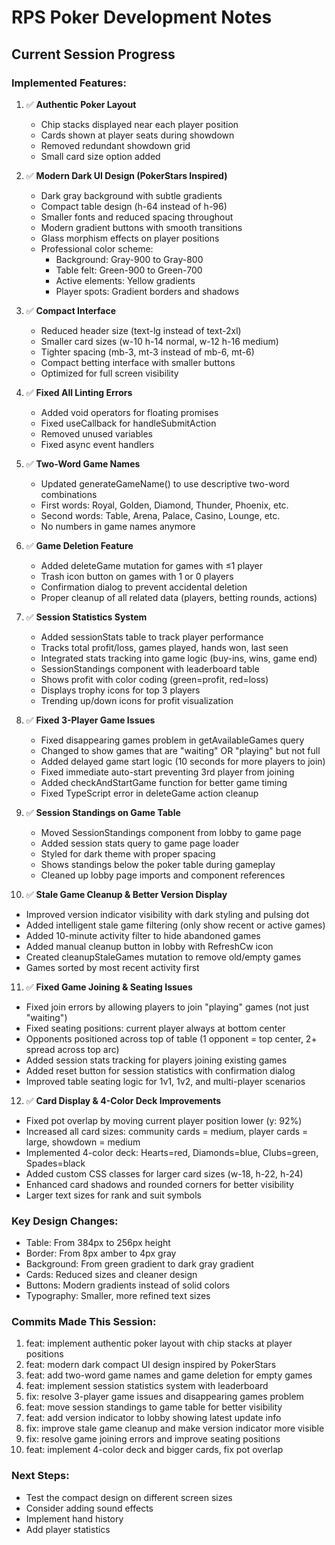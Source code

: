 # RPS Poker Development Notes

## Current Session Progress

### Implemented Features:
1. ✅ **Authentic Poker Layout**
   - Chip stacks displayed near each player position
   - Cards shown at player seats during showdown
   - Removed redundant showdown grid
   - Small card size option added

2. ✅ **Modern Dark UI Design (PokerStars Inspired)**
   - Dark gray background with subtle gradients
   - Compact table design (h-64 instead of h-96)
   - Smaller fonts and reduced spacing throughout
   - Modern gradient buttons with smooth transitions
   - Glass morphism effects on player positions
   - Professional color scheme:
     - Background: Gray-900 to Gray-800
     - Table felt: Green-900 to Green-700  
     - Active elements: Yellow gradients
     - Player spots: Gradient borders and shadows

3. ✅ **Compact Interface**
   - Reduced header size (text-lg instead of text-2xl)
   - Smaller card sizes (w-10 h-14 normal, w-12 h-16 medium)
   - Tighter spacing (mb-3, mt-3 instead of mb-6, mt-6)
   - Compact betting interface with smaller buttons
   - Optimized for full screen visibility

4. ✅ **Fixed All Linting Errors**
   - Added void operators for floating promises
   - Fixed useCallback for handleSubmitAction
   - Removed unused variables
   - Fixed async event handlers

5. ✅ **Two-Word Game Names**
   - Updated generateGameName() to use descriptive two-word combinations
   - First words: Royal, Golden, Diamond, Thunder, Phoenix, etc.
   - Second words: Table, Arena, Palace, Casino, Lounge, etc.
   - No numbers in game names anymore

6. ✅ **Game Deletion Feature**
   - Added deleteGame mutation for games with ≤1 player
   - Trash icon button on games with 1 or 0 players
   - Confirmation dialog to prevent accidental deletion
   - Proper cleanup of all related data (players, betting rounds, actions)

7. ✅ **Session Statistics System**
   - Added sessionStats table to track player performance
   - Tracks total profit/loss, games played, hands won, last seen
   - Integrated stats tracking into game logic (buy-ins, wins, game end)
   - SessionStandings component with leaderboard table
   - Shows profit with color coding (green=profit, red=loss)
   - Displays trophy icons for top 3 players
   - Trending up/down icons for profit visualization

8. ✅ **Fixed 3-Player Game Issues**
   - Fixed disappearing games problem in getAvailableGames query
   - Changed to show games that are "waiting" OR "playing" but not full
   - Added delayed game start logic (10 seconds for more players to join)
   - Fixed immediate auto-start preventing 3rd player from joining
   - Added checkAndStartGame function for better game timing
   - Fixed TypeScript error in deleteGame action cleanup

9. ✅ **Session Standings on Game Table**
   - Moved SessionStandings component from lobby to game page
   - Added session stats query to game page loader
   - Styled for dark theme with proper spacing
   - Shows standings below the poker table during gameplay
   - Cleaned up lobby page imports and component references

10. ✅ **Stale Game Cleanup & Better Version Display**
   - Improved version indicator visibility with dark styling and pulsing dot
   - Added intelligent stale game filtering (only show recent or active games)
   - Added 10-minute activity filter to hide abandoned games
   - Added manual cleanup button in lobby with RefreshCw icon
   - Created cleanupStaleGames mutation to remove old/empty games
   - Games sorted by most recent activity first

11. ✅ **Fixed Game Joining & Seating Issues**
   - Fixed join errors by allowing players to join "playing" games (not just "waiting")
   - Fixed seating positions: current player always at bottom center
   - Opponents positioned across top of table (1 opponent = top center, 2+ spread across top arc)
   - Added session stats tracking for players joining existing games
   - Added reset button for session statistics with confirmation dialog
   - Improved table seating logic for 1v1, 1v2, and multi-player scenarios

12. ✅ **Card Display & 4-Color Deck Improvements**
   - Fixed pot overlap by moving current player position lower (y: 92%)
   - Increased all card sizes: community cards = medium, player cards = large, showdown = medium
   - Implemented 4-color deck: Hearts=red, Diamonds=blue, Clubs=green, Spades=black
   - Added custom CSS classes for larger card sizes (w-18, h-22, h-24)
   - Enhanced card shadows and rounded corners for better visibility
   - Larger text sizes for rank and suit symbols

### Key Design Changes:
- Table: From 384px to 256px height
- Border: From 8px amber to 4px gray
- Background: From green gradient to dark gray gradient
- Cards: Reduced sizes and cleaner design
- Buttons: Modern gradients instead of solid colors
- Typography: Smaller, more refined text sizes

### Commits Made This Session:
1. feat: implement authentic poker layout with chip stacks at player positions
2. feat: modern dark compact UI design inspired by PokerStars
3. feat: add two-word game names and game deletion for empty games
4. feat: implement session statistics system with leaderboard
5. fix: resolve 3-player game issues and disappearing games problem
6. feat: move session standings to game table for better visibility
7. feat: add version indicator to lobby showing latest update info
8. fix: improve stale game cleanup and make version indicator more visible
9. fix: resolve game joining errors and improve seating positions
10. feat: implement 4-color deck and bigger cards, fix pot overlap

### Next Steps:
- Test the compact design on different screen sizes
- Consider adding sound effects
- Implement hand history
- Add player statistics